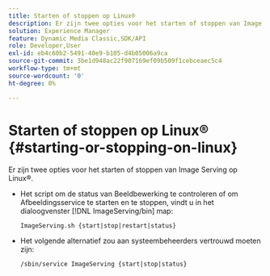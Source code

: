 ```yaml
---
title: Starten of stoppen op Linux®
description: Er zijn twee opties voor het starten of stoppen van Image Serving op Linux®.
solution: Experience Manager
feature: Dynamic Media Classic,SDK/API
role: Developer,User
exl-id: eb4c60b2-5491-40e9-b105-d4b05006a9ca
source-git-commit: 3be1d948ac22f907169ef09b509f1cebceaec5c4
workflow-type: tm+mt
source-wordcount: '0'
ht-degree: 0%

---
```


# Starten of stoppen op Linux® {#starting-or-stopping-on-linux}

Er zijn twee opties voor het starten of stoppen van Image Serving op Linux®.

* Het script om de status van Beeldbewerking te controleren of om Afbeeldingsservice te starten en te stoppen, vindt u in het dialoogvenster [!DNL ImageServing/bin] map:

   `ImageServing.sh {start|stop|restart|status}`
* Het volgende alternatief zou aan systeembeheerders vertrouwd moeten zijn:

   `/sbin/service ImageServing {start|stop|status}`
